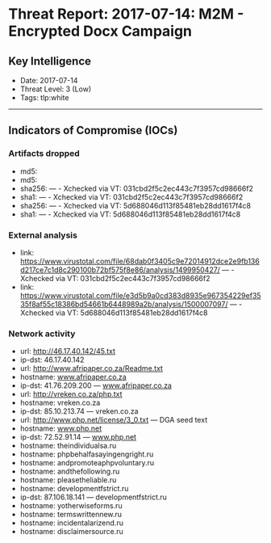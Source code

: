 # Threat Report: 2017-07-14: M2M -  Encrypted Docx Campaign


## Key Intelligence
* Date: 2017-07-14
* Threat Level: 3 (Low)
* Tags: tlp:white

---

## Indicators of Compromise (IOCs)
### Artifacts dropped
* md5: <md5>
* md5: <md5>
* sha256: <sha256> — - Xchecked via VT: 031cbd2f5c2ec443c7f3957cd98666f2
* sha1: <sha1> — - Xchecked via VT: 031cbd2f5c2ec443c7f3957cd98666f2
* sha256: <sha256> — - Xchecked via VT: 5d688046d113f85481eb28dd1617f4c8
* sha1: <sha1> — - Xchecked via VT: 5d688046d113f85481eb28dd1617f4c8

### External analysis
* link: https://www.virustotal.com/file/68dab0f3405c9e72014912dce2e9fb136d217ce7c1d8c290100b72bf575f8e86/analysis/1499950427/ — - Xchecked via VT: 031cbd2f5c2ec443c7f3957cd98666f2
* link: https://www.virustotal.com/file/e3d5b9a0cd383d8935e967354229ef3535f8af55c18386bd54661b6448989a2b/analysis/1500007097/ — - Xchecked via VT: 5d688046d113f85481eb28dd1617f4c8

### Network activity
* url: http://46.17.40.142/45.txt
* ip-dst: 46.17.40.142
* url: http://www.afripaper.co.za/Readme.txt
* hostname: www.afripaper.co.za
* ip-dst: 41.76.209.200 — www.afripaper.co.za
* url: http://vreken.co.za/php.txt
* hostname: vreken.co.za
* ip-dst: 85.10.213.74 — vreken.co.za
* url: http://www.php.net/license/3_0.txt — DGA seed text
* hostname: www.php.net
* ip-dst: 72.52.91.14 — www.php.net
* hostname: theindividualsa.ru
* hostname: phpbehalfasayingengright.ru
* hostname: andpromoteaphpvoluntary.ru
* hostname: andthefollowing.ru
* hostname: pleasetheliable.ru
* hostname: developmentfstrict.ru
* ip-dst: 87.106.18.141 — developmentfstrict.ru
* hostname: yotherwiseforms.ru
* hostname: termswrittennew.ru
* hostname: incidentalarizend.ru
* hostname: disclaimersource.ru

